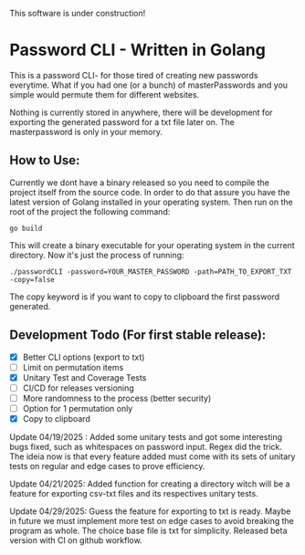 This software is under construction!

# Password CLI - Written in Golang

This is a password CLI- for those tired of creating new passwords everytime. What if you had one (or a bunch) of masterPasswords
and you simple would permute them for different websites.

Nothing is currently stored in anywhere, there will be development for exporting the generated password for a txt file later on. The masterpassword is only in your memory.

## How to Use:

Currently we dont have a binary released so you need to compile the project itself from the source code. In order to do that assure you have the latest version of Golang installed in your operating system. Then run on the root of the project the following command:

```
go build
```

This will create a binary executable for your operating system in the current directory. Now it's just the process of running:

```
./passwordCLI -password=YOUR_MASTER_PASSWORD -path=PATH_TO_EXPORT_TXT -copy=false
```

The copy keyword is if you want to copy to clipboard the first password generated.

## Development Todo (For first stable release):

- [x] Better CLI options (export to txt)
- [ ] Limit on permutation items
- [x] Unitary Test and Coverage Tests
- [ ] CI/CD for releases versioning
- [ ] More randomness to the process (better security)
- [ ] Option for 1 permutation only
- [x] Copy to clipboard

Update 04/19/2025 : Added some unitary tests and got some interesting bugs fixed, such as whitespaces on password input. Regex did the trick. The ideia now is that every feature added must come with its sets of unitary tests on regular and edge cases to prove efficiency.

Update 04/21/2025: Added function for creating a directory witch will be a feature for exporting csv-txt files and its respectives unitary tests.

Update 04/29/2025: Guess the feature for exporting to txt is ready. Maybe in future we must implement more test on edge cases to avoid breaking the program as whole. The choice base file is txt for simplicity. Released beta version with CI on github workflow.
